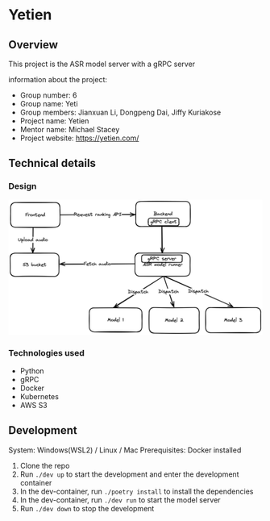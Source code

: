 # Yetien

## Overview

This project is the ASR model server with a gRPC server

information about the project:

* Group number: 6
* Group name: Yeti
* Group members: Jianxuan Li, Dongpeng Dai, Jiffy Kuriakose
* Project name: Yetien
* Mentor name: Michael Stacey
* Project website: https://yetien.com/

## Technical details

### Design

![Flow chart](./docs/flow.png)

### Technologies used

* Python
* gRPC
* Docker
* Kubernetes
* AWS S3

## Development

System: Windows(WSL2) / Linux / Mac
Prerequisites: Docker installed

1. Clone the repo
1. Run `./dev up` to start the development and enter the development container
1. In the dev-container, run `./poetry install` to install the dependencies
1. In the dev-container, run `./dev run` to start the model server
3. Run `./dev down` to stop the development

